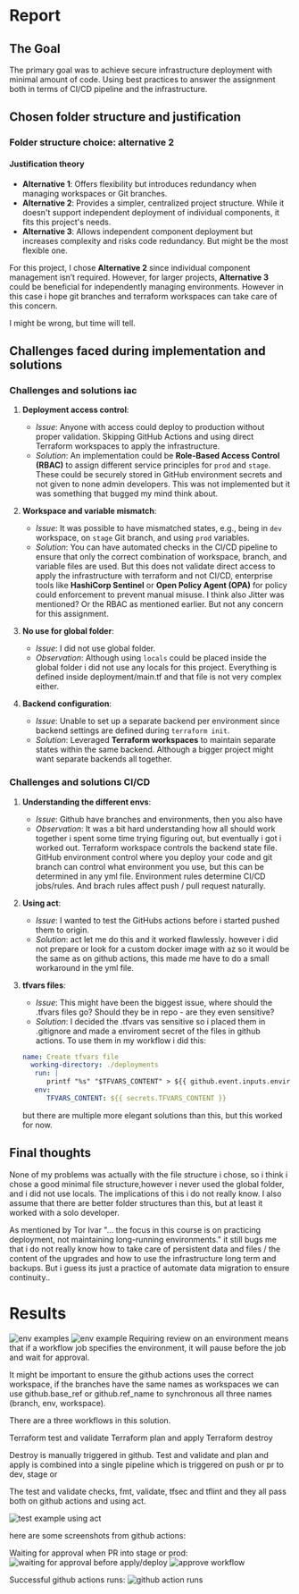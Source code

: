 # Report

## The Goal

The primary goal was to achieve secure infrastructure deployment with minimal amount of code. Using best practices to answer the assignment both in terms of CI/CD pipeline and the infrastructure. 

## Chosen folder structure and justification

### Folder structure choice: alternative 2

#### Justification theory
- **Alternative 1**: Offers flexibility but introduces redundancy when managing workspaces or Git branches.
- **Alternative 2**: Provides a simpler, centralized project structure. While it doesn't support independent deployment of individual components, it fits this project's needs. 
- **Alternative 3**: Allows independent component deployment but increases complexity and risks code redundancy. But might be the most flexible one.

For this project, I chose **Alternative 2** since individual component management isn’t required. However, for larger projects, **Alternative 3** could be beneficial for independently managing environments. However in this case i hope git branches and terraform workspaces can take care of this concern.

I might be wrong, but time will tell.

## Challenges faced during implementation and solutions

### Challenges and solutions iac

1. **Deployment access control**:
   - *Issue*: Anyone with access could deploy to production without proper validation. Skipping GitHub Actions and using direct Terraform workspaces to apply the infrastructure.
   - *Solution*: An implementation could be **Role-Based Access Control (RBAC)** to assign different service principles for `prod` and `stage`. These could be  securely stored in GitHub environment secrets and not given to none admin developers. This was not implemented but it was something that bugged my mind think about.

2. **Workspace and variable mismatch**:
   - *Issue*: It was possible to have mismatched states, e.g., being in `dev` workspace, on `stage` Git branch, and using `prod` variables.
   - *Solution*: You can have automated checks in the CI/CD pipeline to ensure that only the correct combination of workspace, branch, and variable files are used. But this does not validate direct access to apply the infrastructure with terraform and not CI/CD, enterprise tools like **HashiCorp Sentinel** or **Open Policy Agent (OPA)** for policy could enforcement to prevent manual misuse. I think also Jitter was mentioned? Or the RBAC as mentioned earlier. But not any concern for this assignment.

3. **No use for global folder**:
   - *Issue*: I did not use global folder.
   - *Observation*: Although using `locals` could be placed inside the global folder i did not use any locals for this project. Everything is defined inside deployment/main.tf and that file is not very complex either.

4. **Backend configuration**:
   - *Issue*: Unable to set up a separate backend per environment since backend settings are defined during `terraform init`.
   - *Solution*: Leveraged **Terraform workspaces** to maintain separate states within the same backend. Although a bigger project might want separate backends all together.

### Challenges and solutions CI/CD

1. **Understanding the different envs**:
   - *Issue*: Github have branches and environments, then you also have 
   - *Observation*: It was a bit hard understanding how all should work together i spent some time trying figuring out, but eventually i got i worked out. Terraform workspace controls the backend state file. GitHub environment control where you deploy your code and git branch can control what environment you use, but this can be determined in any yml file. Environment rules determine CI/CD jobs/rules. And brach rules affect push / pull request naturally. 

2. **Using act**:
   - *Issue*: I wanted to test the GitHubs actions before i started pushed them to origin.
   - *Solution*: act let me do this and it worked flawlessly. however i did not prepare or look for a custom docker image with az so it would be the same as on github actions, this made me have to do a small workaround in the yml file.

3. **tfvars files**:
   - *Issue*: This might have been the biggest issue, where should the .tfvars files go? Should they be in repo - are they even sensitive?
   - *Solution*: I decided the .tfvars vas sensitive so i placed them in .gitignore and made a enviroment secret of the files in github actions. To use them in my workflow i did this:
  
   ```yml
   name: Create tfvars file
     working-directory: ./deployments
      run: |
         printf "%s" "$TFVARS_CONTENT" > ${{ github.event.inputs.environment }}.tfvars
      env:
         TFVARS_CONTENT: ${{ secrets.TFVARS_CONTENT }}
   ```

   but there are multiple more elegant solutions than this, but this worked for now.

## Final thoughts

None of my problems was actually with the file structure i chose, so i think i chose a good minimal file structure,however i never used the global folder, and i did not use locals. The implications of this i do not really know. I also assume that there are better folder structures than this, but at least it worked with a solo developer.

As mentioned by Tor Ivar "... the focus in this course is on practicing deployment, not maintaining long-running environments." it still bugs me that i do not really know how to take care of persistent data and files / the content of the upgrades and how to use the infrastructure long term and backups. But i guess its just a practice of automate data migration to ensure continuity.. 

# Results

![env examples](my_envs.png)
![env example](env_settings.png) Requiring review on an environment means that if a workflow job specifies the environment, it will pause before the job and wait for approval.

It might be important to ensure the github actions uses the correct workspace, if the branches have the same names as workspaces we can use github.base_ref or github.ref_name to synchronous all three names (branch, env, workspace).

There are a three workflows in this solution.

Terraform test and validate
Terraform plan and apply
Terraform destroy

Destroy is manually triggered in github. Test and validate and plan and apply is combined into a single pipeline which is triggered on push or pr to dev, stage or 

The test and validate checks, fmt, validate, tfsec and tflint and they all pass both on github actions and using act.

![test example using act](successful_act.png)
 
here are some screenshots from github actions:

Waiting for approval when PR into stage or prod:
![waiting for approval before apply/deploy](waiting_workflow.png)
![approve workflow](approve_workflow.png)

Successful github actions runs:
![github action runs](successful_actions.png)
